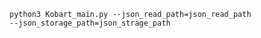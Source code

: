 <code>python3 Kobart_main.py --json_read_path=json_read_path --json_storage_path=json_strage_path</code>
